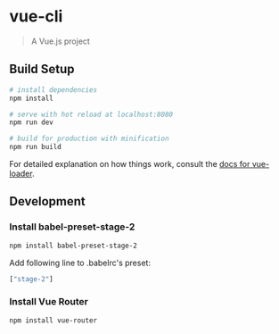 # vue-cli

> A Vue.js project

## Build Setup

``` bash
# install dependencies
npm install

# serve with hot reload at localhost:8080
npm run dev

# build for production with minification
npm run build
```

For detailed explanation on how things work, consult the [docs for vue-loader](http://vuejs.github.io/vue-loader).


## Development

### Install babel-preset-stage-2
```bash
npm install babel-preset-stage-2
```
Add following line to .babelrc's preset:
```bash
["stage-2"]
```

### Install Vue Router
```bash
npm install vue-router
```